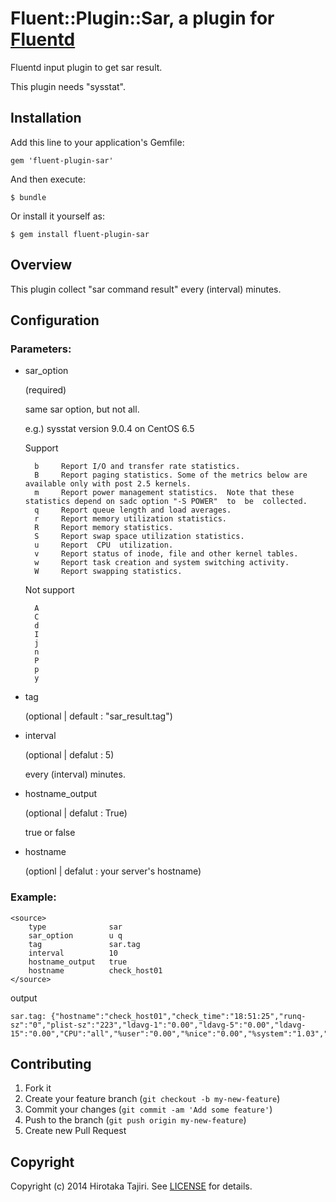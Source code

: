 # Fluent::Plugin::Sar, a plugin for [Fluentd](http://fluentd.org)

Fluentd input plugin to get sar result.

This plugin needs "sysstat".

## Installation

Add this line to your application's Gemfile:

    gem 'fluent-plugin-sar'

And then execute:

    $ bundle

Or install it yourself as:

    $ gem install fluent-plugin-sar

## Overview

This plugin collect "sar command result" every (interval) minutes.

## Configuration
### Parameters:

+ sar_option


    (required)
    
    same sar option, but not all.

    e.g.) sysstat version 9.0.4 on CentOS 6.5

   Support

        b     Report I/O and transfer rate statistics.  
        B     Report paging statistics. Some of the metrics below are available only with post 2.5 kernels. 
        m     Report power management statistics.  Note that these statistics depend on sadc option "-S POWER"  to  be  collected. 
        q     Report queue length and load averages.
        r     Report memory utilization statistics.  
        R     Report memory statistics. 
        S     Report swap space utilization statistics.
        u     Report  CPU  utilization.
        v     Report status of inode, file and other kernel tables.
        w     Report task creation and system switching activity.
        W     Report swapping statistics.

   Not support
   
        A
        C    
        d
        I     
        j
        n
        P
        p         
        y

- tag 


    (optional | default : "sar_result.tag")

- interval


    (optional | defalut : 5)
    
    every (interval) minutes.

- hostname_output


    (optional | defalut : True)
    
    true or false

- hostname


    (optionl |  defalut : your server's hostname)

### Example:

    <source>
        type              sar
        sar_option        u q
        tag               sar.tag
        interval          10
        hostname_output   true
        hostname          check_host01
    </source>

output

    sar.tag: {"hostname":"check_host01","check_time":"18:51:25","runq-sz":"0","plist-sz":"223","ldavg-1":"0.00","ldavg-5":"0.00","ldavg-15":"0.00","CPU":"all","%user":"0.00","%nice":"0.00","%system":"1.03","%iowait":"0.00","%steal":"0.00","%idle":"98.97"}

## Contributing

1. Fork it
2. Create your feature branch (`git checkout -b my-new-feature`)
3. Commit your changes (`git commit -am 'Add some feature'`)
4. Push to the branch (`git push origin my-new-feature`)
5. Create new Pull Request

## Copyright

Copyright (c) 2014 Hirotaka Tajiri. See [LICENSE](LICENSE.txt) for details.
